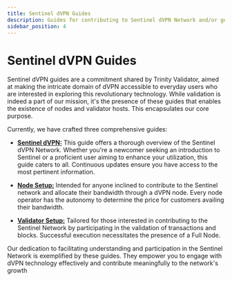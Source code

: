 ```yaml
---
title: Sentinel dVPN Guides
description: Guides for contributing to Sentinel dVPN Network and/or getting knowledge
sidebar_position: 4
---
```


# Sentinel dVPN Guides

Sentinel dVPN guides are a commitment shared by Trinity Validator, aimed at making the intricate domain of dVPN accessible to everyday users who are interested in exploring this revolutionary technology. While validation is indeed a part of our mission, it's the presence of these guides that enables the existence of nodes and validator hosts. This encapsulates our core purpose.

Currently, we have crafted three comprehensive guides:

- [**Sentinel dVPN:**](/docs/sentinelguides/resources/intro) This guide offers a thorough overview of the Sentinel dVPN Network. Whether you're a newcomer seeking an introduction to Sentinel or a proficient user aiming to enhance your utilization, this guide caters to all. Continuous updates ensure you have access to the most pertinent information.

- [**Node Setup:**](/docs/sentinelguides/node/intro) Intended for anyone inclined to contribute to the Sentinel network and allocate their bandwidth through a dVPN node. Every node operator has the autonomy to determine the price for customers availing their bandwidth.

- [**Validator Setup:**](/docs/sentinelguides/validator/intro) Tailored for those interested in contributing to the Sentinel Network by participating in the validation of transactions and blocks. Successful execution necessitates the presence of a Full Node.

Our dedication to facilitating understanding and participation in the Sentinel Network is exemplified by these guides. They empower you to engage with dVPN technology effectively and contribute meaningfully to the network's growth